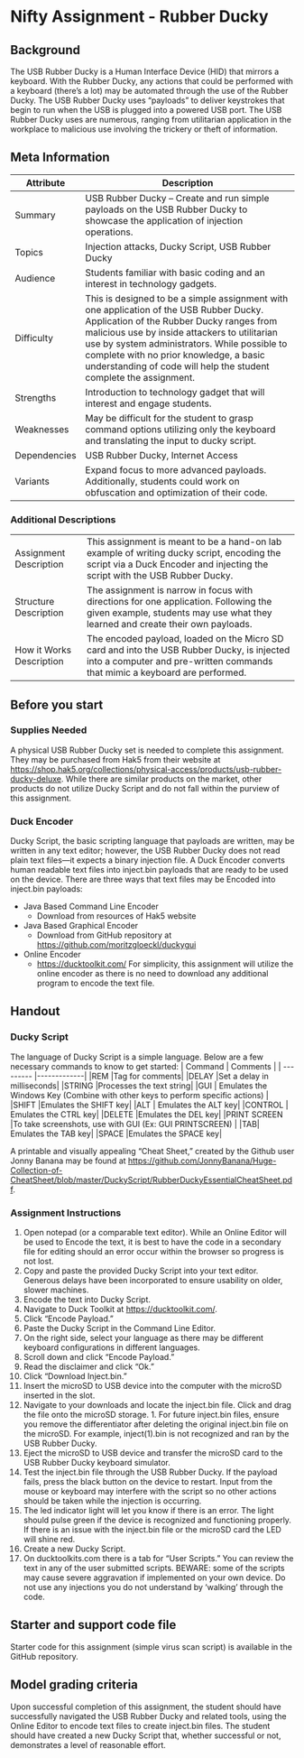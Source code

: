 # Nifty Assignment - Rubber Ducky

## Background

The USB Rubber Ducky is a Human Interface Device (HID) that mirrors a keyboard. With the Rubber Ducky, any actions that could be performed with a keyboard (there’s a lot) may be automated through the use of the Rubber Ducky. The USB Rubber Ducky uses “payloads” to deliver keystrokes that begin to run when the USB is plugged into a powered USB port. The USB Rubber Ducky uses are numerous, ranging from utilitarian application in the workplace to malicious use involving the trickery or theft of information.  

## Meta Information

| Attribute | Description |
| --------- |-------------|
|Summary | USB Rubber Ducky – Create and run simple payloads on the USB Rubber Ducky to showcase the application of injection operations.   |
| Topics | Injection attacks, Ducky Script, USB Rubber Ducky  |
|Audience |Students familiar with basic coding and an interest in technology gadgets.  |
| Difficulty | This is designed to be a simple assignment with one application of the USB Rubber Ducky. Application of the Rubber Ducky ranges from malicious use by inside attackers to utilitarian use by system administrators. While possible to complete with no prior knowledge, a basic understanding of code will help the student complete the assignment. |
|Strengths | Introduction to technology gadget that will interest and engage students.  |
| Weaknesses | May be difficult for the student to grasp command options utilizing only the keyboard and translating the input to ducky script.  |
| Dependencies |USB Rubber Ducky, Internet Access|
| Variants | Expand focus to more advanced payloads. Additionally, students could work on obfuscation and optimization of their code. |

### Additional Descriptions
|   |   |
|------------|----------|
|Assignment Description | This assignment is meant to be a hand-on lab example of writing ducky script, encoding the script via a Duck Encoder and injecting the script with the USB Rubber Ducky. |
|Structure Description | The assignment is narrow in focus with directions for one application. Following the given example, students may use what they learned and create their own payloads. |
| How it Works Description | The encoded payload, loaded on the Micro SD card and into the USB Rubber Ducky, is injected into a computer and pre-written commands that mimic a keyboard are performed.  |

## Before you start

### Supplies Needed

A physical USB Rubber Ducky set is needed to complete this assignment. They may be purchased from Hak5 from their website at https://shop.hak5.org/collections/physical-access/products/usb-rubber-ducky-deluxe. While there are similar products on the market, other products do not utilize Ducky Script and do not fall within the purview of this assignment.

### Duck Encoder
Ducky Script, the basic scripting language that payloads are written, may be written in any text editor; however, the USB Rubber Ducky does not read plain text files—it expects a binary injection file. A Duck Encoder converts human readable text files into inject.bin payloads that are ready to be used on the device. There are three ways that text files may be Encoded into inject.bin payloads:
*	Java Based Command Line Encoder
    *	Download from resources of Hak5 website
* Java Based Graphical Encoder
    *	Download from GitHub repository at https://github.com/moritzgloeckl/duckygui
* Online Encoder
    *	https://ducktoolkit.com/
For simplicity, this assignment will utilize the online encoder as there is no need to download any additional program to encode the text file.

## Handout
### Ducky Script
The language of Ducky Script is a simple language. Below are a few necessary commands to know to get started:
| Command | Comments |
| --------- |-------------|
|REM	|Tag for comments|
|DELAY	|Set a delay in milliseconds|
|STRING	|Processes the text string|
|GUI |	Emulates the Windows Key (Combine with other keys to perform specific actions)  |
|SHIFT	|Emulates the SHIFT key|
|ALT |	Emulates the ALT key|
|CONTROL |	Emulates the CTRL key|
|DELETE	|Emulates the DEL key|
|PRINT SCREEN 	|To take screenshots, use with GUI (Ex: GUI PRINTSCREEN) |
|TAB|	Emulates the TAB key|
|SPACE	|Emulates the SPACE key|

A printable and visually appealing “Cheat Sheet,” created by the Github user Jonny Banana may be found at https://github.com/JonnyBanana/Huge-Collection-of-CheatSheet/blob/master/DuckyScript/RubberDuckyEssentialCheatSheet.pdf.

### Assignment Instructions
1.	Open notepad (or a comparable text editor). While an Online Editor will be used to Encode the text, it is best to have the code in a secondary file for editing should an error occur within the browser so progress is not lost.
2.	Copy and paste the provided Ducky Script into your text editor. Generous delays have been incorporated to ensure usability on older, slower machines.
3.	Encode the text into Ducky Script.
  1.	Navigate to Duck Toolkit at https://ducktoolkit.com/.
  2.	Click “Encode Payload.”
  3.	Paste the Ducky Script in the Command Line Editor.
  4.	On the right side, select your language as there may be different keyboard configurations in different languages.
  5.	Scroll down and click “Encode Payload.”
  6.	Read the disclaimer and click “Ok.”
  7.	Click “Download Inject.bin.”
  8.	Insert the microSD to USB device into the computer with the microSD inserted in the slot.
  9.	Navigate to your downloads and locate the inject.bin file. Click and drag the file onto the microSD storage.
      1. For future inject.bin files, ensure you remove the differentiator after deleting the original inject.bin file on the microSD. For example, inject(1).bin is not recognized and ran by the USB Rubber Ducky.
  10. Eject the microSD to USB device and transfer the microSD card to the USB Rubber Ducky keyboard simulator.
4. 	Test the inject.bin file through the USB Rubber Ducky. If the payload fails, press the black button on the device to restart. Input from the mouse or keyboard may interfere with the script so no other actions should be taken while the injection is occurring.
  1. The led indicator light will let you know if there is an error. The light should pulse green if the device is recognized and functioning properly. If there is an issue with the inject.bin file or the microSD card the LED will shine red.  
5.	Create a new Ducky Script.  
  1.	On ducktoolkits.com there is a tab for “User Scripts.” You can review the text in any of the user submitted scripts. BEWARE: some of the scripts may cause severe aggravation if implemented on your own device. Do not use any injections you do not understand by ‘walking’ through the code.  


## Starter and support code file
Starter code for this assignment (simple virus scan script) is available in the GitHub repository.

## Model grading criteria
Upon successful completion of this assignment, the student should have successfully navigated the USB Rubber Ducky and related tools, using the Online Editor to encode text files to create inject.bin files. The student should have created a new Ducky Script that, whether successful or not, demonstrates a level of reasonable effort.
